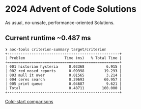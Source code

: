 # 2024 Advent of Code Solutions

As usual, no-unsafe, performance-oriented Solutions.

## Current runtime ~0.487 ms

```
❯ aoc-tools criterion-summary target/criterion
+---------------------------------------------------+
| Problem                  Time (ms)   % Total Time |
+===================================================+
| 001 historian hysteria     0.03368          6.915 |
| 002 red nosed reports      0.09398         19.293 |
| 003 mull it over           0.01565          3.214 |
| 004 ceres search           0.29693         60.957 |
| 005 print queue            0.04687          9.621 |
| Total                      0.48711        100.000 |
+---------------------------------------------------+
```

[Cold-start comparisons](https://aoc.ancalagon.black/2024)
